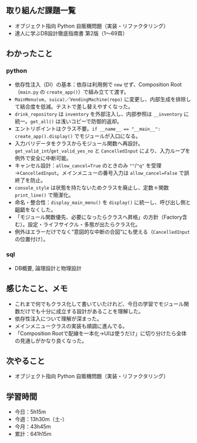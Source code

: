 ## 取り組んだ課題一覧
- オブジェクト指向 Python 自販機問題（実装・リファクタリング）
- 達人に学ぶDB設計徹底指南書 第2版（1〜69頁）
## わかったこと
### python
- 依存性注入（DI）の基本：依存は利用側で `new` せず、Composition Root（`main.py` の `create_app()`）で組み立てて渡す。
- `MainMenu(vm, suica)`／`VendingMachine(repo)` に変更し、内部生成を排除して結合度を低減。テストで差し替えやすくなった。
- `drink_repository` は `inventory` を外部注入し、内部参照は `__inventory` に統一。`get_all()` は浅いコピーで防御的返却。
- エントリポイントはクラス不要。`if __name__ == "__main__": create_app().display()` でモジュールが入口になる。
- 入力バリデータをクラスからモジュール関数へ再設計。`get_valid_int`/`get_valid_yes_no` と `CancelledInput` により、入力ループを例外で安全に中断可能。
- キャンセル設計：`allow_cancel=True` のときのみ `""`/`"q"` を受理→`CancelledInput`。メインメニューの番号入力は `allow_cancel=False` で誤終了を防止。
- `console_style` は状態を持たないためクラスを廃止し、定数＋関数 `print_line()` で簡潔化。
- 命名・整合性：`display_main_menu()` を `display()` に統一し、呼び出し側と齟齬をなくした。
- 「モジュール関数優先、必要になったらクラスへ昇格」の方針（Factory含む）。設定・ライフサイクル・多態が出たらクラス化。
- 例外はエラーだけでなく“意図的な中断の合図”にも使える（`CancelledInput` の位置付け）。
### sql
- DB概要, 論理設計と物理設計
## 感じたこと、メモ
- これまで何でもクラス化して書いていたけれど、今日の学習でモジュール関数だけでも十分に成立する設計があることを理解した。
- 依存性注入について理解が深まった。
- メインメニュークラスの実装も順調に進んでる。
- 「Composition Rootで配線を一本化→UIは使うだけ」に切り分けたら全体の見通しがかなり良くなった。
## 次やること
- オブジェクト指向 Python 自販機問題（実装・リファクタリング）
## 学習時間
- 今日：5h15m
- 今週：13h30m（土-）
- 今月：43h45m
- 累計：641h15m